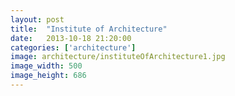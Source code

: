 ```yaml
---
layout: post
title:  "Institute of Architecture"
date:   2013-10-18 21:20:00
categories: ['architecture']
image: architecture/instituteOfArchitecture1.jpg
image_width: 500
image_height: 686
---
```


